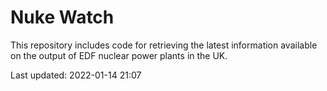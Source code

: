 # Nuke Watch

This repository includes code for retrieving the latest information available on the output of EDF nuclear power plants in the UK.

Last updated: 2022-01-14 21:07
